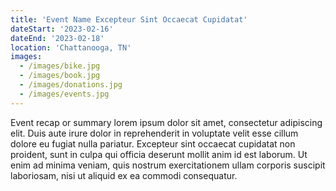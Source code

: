 ```yaml
---
title: 'Event Name Excepteur Sint Occaecat Cupidatat'
dateStart: '2023-02-16'
dateEnd: '2023-02-18'
location: 'Chattanooga, TN'
images:
  - /images/bike.jpg
  - /images/book.jpg
  - /images/donations.jpg
  - /images/events.jpg
---
```

Event recap or summary lorem ipsum dolor sit amet, consectetur adipiscing elit. Duis aute irure dolor in reprehenderit in voluptate velit esse cillum dolore eu fugiat nulla pariatur. Excepteur sint occaecat cupidatat non proident, sunt in culpa qui officia deserunt mollit anim id est laborum. Ut enim ad minima veniam, quis nostrum exercitationem ullam corporis suscipit laboriosam, nisi ut aliquid ex ea commodi consequatur.